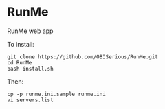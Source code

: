 # RunMe
RunMe web app

To install:

```
git clone https://github.com/OBISerious/RunMe.git
cd RunMe
bash install.sh
```

Then:
```
cp -p runme.ini.sample runme.ini
vi servers.list
```
